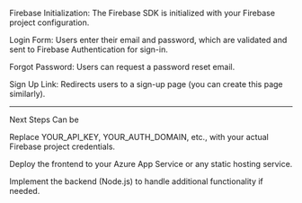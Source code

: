 Firebase Initialization: The Firebase SDK is initialized with your Firebase project configuration.

Login Form: Users enter their email and password, which are validated and sent to Firebase Authentication for sign-in.

Forgot Password: Users can request a password reset email.

Sign Up Link: Redirects users to a sign-up page (you can create this page similarly).


-------------------------------------------------


Next Steps Can be 


Replace YOUR_API_KEY, YOUR_AUTH_DOMAIN, etc., with your actual Firebase project credentials.

Deploy the frontend to your Azure App Service or any static hosting service.

Implement the backend (Node.js) to handle additional functionality if needed.
